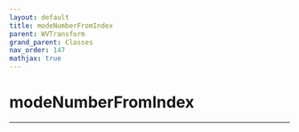 ```yaml
---
layout: default
title: modeNumberFromIndex
parent: WVTransform
grand_parent: Classes
nav_order: 147
mathjax: true
---
```


#  modeNumberFromIndex




---

